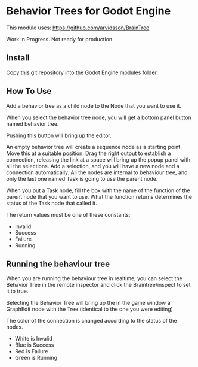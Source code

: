 # Behavior Trees for Godot Engine

This module uses: https://github.com/arvidsson/BrainTree

Work in Progress. Not ready for production.

## Install

Copy this git repository into the Godot Engine modules folder.

## How To Use

Add a behavior tree as a child node to the Node that you want to use it. 

When you select the behavior tree node, you will get a bottom panel button named behavior tree.

Pushing this button will bring up the editor.

An empty behavior tree will create a sequence node as a starting point. Move this at a suitable position. Drag the right output to establish a connection, releasing the link at a space will bring up the popup panel with all the selections. Add a selection, and you will have a new node and a connection automatically. All the nodes are internal to behaviour tree, and only the last one named Task is going to use the parent node.

When you put a Task node, fill the box with the name of the function of the parent node that you want to use. What the function returns determines the status of the Task node that called it.

The return values must be one of these constants:

* Invalid
* Success
* Failure
* Running

## Running the behaviour tree

When you are running the behaviour tree in realtime, you can select the Behavior Tree in the remote inspector and click the Braintree/inspect to set it to true.

Selecting the Behavior Tree will bring up the in the game window a GraphEdit node with the Tree (identical to the one you were editing)

The color of the connection is changed according to the status of the nodes.

* White is Invalid
* Blue is Success
* Red is Failure
* Green is Running
